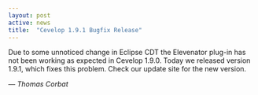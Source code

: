 ```yaml
---
layout: post
active: news
title:  "Cevelop 1.9.1 Bugfix Release"
---
```


Due to some unnoticed change in Eclipse CDT the Elevenator plug-in has not been working as expected in Cevelop 1.9.0. Today we released version 1.9.1, which fixes this problem. Check our update site for the new version.

<p class="pull-right">
  <em>&mdash; Thomas Corbat</em>
</p>
